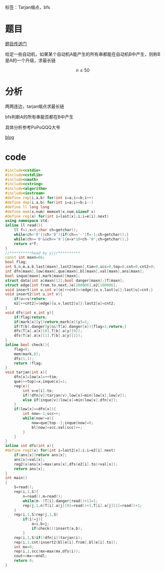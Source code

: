 ﻿---
subtitle: "tarjan缩点求最长链"
tags: 
 - 图论-tarjan
 - 基础算法-bfs
grammar_cjkRuby: true
catalog: true
layout:  post
header-img: "img/header/P72.jpg"
preview-img: "/img/preview/P72.jpg"
---
标签：Tarjan缩点，bfs

# 题目

[题目传送门](https://www.luogu.org/problemnew/show/P2321)

给定一些自动机，如果某个自动机A能产生的所有串都能在自动机B中产生，则称B是A的一个升级，求最长链

$$n\leq 50$$

# 分析

两两连边，tarjan缩点求最长链

bfs判断A的所有串能否都在B中产生

具体分析参考PoPoQQQ大爷

[blog](https://blog.csdn.net/popoqqq/article/details/45314237)

# code
```cpp
#include<cstdio>
#include<cstdlib>
#include<cmath>
#include<cstring>
#include<algorithm>
#include<iostream>
#define rep(i,a,b) for(int i=a;i<=b;i++)
#define dep(i,a,b) for(int i=a;i>=b;i--)
#define ll long long
#define mem(x,num) memset(x,num,sizeof x)
#define reg(x) for(int i=last[x];i;i=e[i].next)
using namespace std;
inline ll read(){
	ll f=1,x=0;char ch=getchar();
	while(ch<'0'||ch>'9'){if(ch=='-')f=-1;ch=getchar();}
	while(ch>='0'&&ch<='9'){x=x*10+ch-'0';ch=getchar();}
	return x*f;
}
//**********head by yjjr**********
const int maxn=66;
bool flag;
int S,n,m,a,b,last[maxn],last2[maxn],tim=0,scc=0,top=0,cnt=0,cnt2=0;
int dfn[maxn],low[maxn],que[maxn],bl[maxn],val[maxn],ans[maxn];
bool inque[maxn],mark[maxn][maxn];
struct data{int a[maxn][2];bool danger[maxn];}T[maxn];
struct edge{int from,to,next;}e[100006],e2[100006]; 
void insert(int u,int v){e[++cnt]=(edge){u,v,last[u]};last[u]=cnt;}
void insert2(int u,int v){
	if(u==v)return;
	e2[++cnt2]=(edge){u,v,last2[u]};last2[u]=cnt2;
}
void dfs(int x,int y){
	if(flag)return;
	if(mark[x][y])return;mark[x][y]=1;
	if(T[b].danger[y]&&!T[a].danger[x]){flag=1;return;}
	dfs(T[a].a[x][0],T[b].a[y][0]);
	dfs(T[a].a[x][1],T[b].a[y][1]);
}
inline bool check(){
	flag=0;
	mem(mark,0);
	dfs(1,1);
	return !flag;
}
void tarjan(int x){
	dfn[x]=low[x]=++tim;
	que[++top]=x;inque[x]=1;
	reg(x){
		int v=e[i].to;
		if(!dfn[v])tarjan(v),low[x]=min(low[x],low[v]);
		else if(inque[v])low[x]=min(low[x],dfn[v]);
	}
	if(low[x]==dfn[x]){
		int now=-1;scc++;
		while(now!=x){
			now=que[top--];inque[now]=0;
			bl[now]=scc;val[scc]++;
		}
	}
}
inline int dfs(int x){
#define reg2(x) for(int i=last2[x];i;i=e2[i].next)
	if(ans[x])return ans[x];
	ans[x]=val[x];
	reg2(x)ans[x]=max(ans[x],dfs(e2[i].to)+val[x]);
	return ans[x];
} 
int main()
{
	S=read();
	rep(i,1,S){
		n=read(),m=read();
		while(m--)T[i].danger[read()+1]=1;
		rep(j,1,n)T[i].a[j][0]=read()+1,T[i].a[j][1]=read()+1;
	}
	rep(i,1,S)rep(j,1,S)
		if(i!=j){
			a=i,b=j;
			if(check())insert(a,b);
		}
	rep(i,1,S)if(!dfn[i])tarjan(i);
	rep(i,1,cnt)insert2(bl[e[i].from],bl[e[i].to]);
	int mx=0;
	rep(i,1,scc)mx=max(mx,dfs(i));
	cout<<mx<<endl;
	return 0;
}
```
